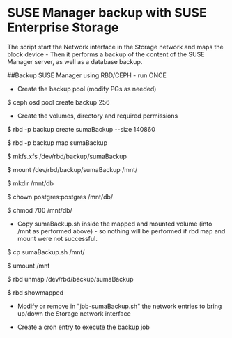 # SUSE Manager backup with SUSE Enterprise Storage

The script start the Network interface in the Storage network and maps the block device - Then it performs a backup of the content of the SUSE Manager server, as well as a database backup.

##Backup SUSE Manager using RBD/CEPH - run ONCE

- Create the backup pool (modify PGs as needed)

$ ceph osd pool create backup 256

- Create the volumes, directory and required permissions

$ rbd -p backup create sumaBackup --size 140860

$ rbd -p backup map sumaBackup

$ mkfs.xfs /dev/rbd/backup/sumaBackup

$ mount /dev/rbd/backup/sumaBackup /mnt/

$ mkdir /mnt/db

$ chown postgres:postgres /mnt/db/

$ chmod 700 /mnt/db/

- Copy sumaBackup.sh inside the mapped and mounted volume (into /mnt as performed above) - so nothing will be performed if rbd map and mount were not successful.

$ cp sumaBackup.sh /mnt/

$ umount /mnt

$ rbd unmap /dev/rbd/backup/sumaBackup

$ rbd showmapped

- Modify or remove in "job-sumaBackup.sh" the network entries to bring up/down the Storage network interface

- Create a cron entry to execute the backup job
